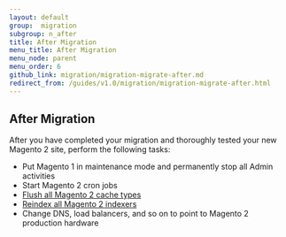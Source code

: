 ```yaml
---
layout: default
group:  migration
subgroup: n_after
title: After Migration
menu_title: After Migration
menu_node: parent
menu_order: 6
github_link: migration/migration-migrate-after.md
redirect_from: /guides/v1.0/migration/migration-migrate-after.html
---
```


  
<h2 id="migrate-command-after">After Migration</h2>
After you have completed your migration and thoroughly tested your new Magento 2 site, perform the following tasks:

*	Put Magento 1 in maintenance mode and permanently stop all Admin activities
*	Start Magento 2 cron jobs
*	<a href="{{ site.gdeurl21 }}config-guide/cli/config-cli-subcommands-cache.html#config-cli-subcommands-cache-clean" target="_blank">Flush all Magento 2 cache types</a>
*	<a href="{{ site.gdeurl21 }}config-guide/cli/config-cli-subcommands-index.html#config-cli-subcommands-index-reindex" target="_blank">Reindex all Magento 2 indexers</a>
*	Change DNS, load balancers, and so on to point to Magento 2 production hardware

